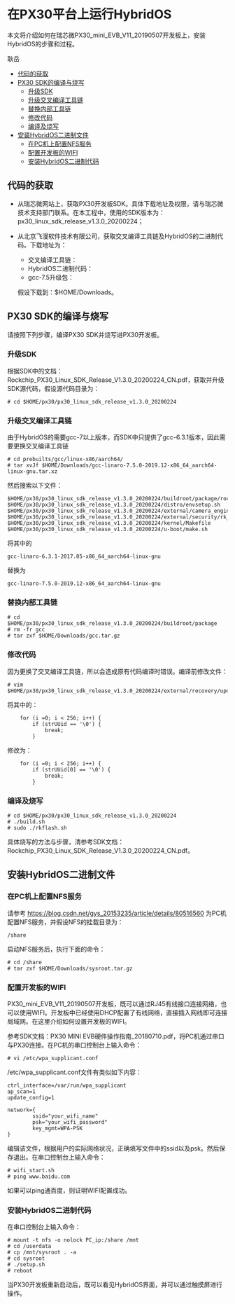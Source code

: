 # 在PX30平台上运行HybridOS

本文将介绍如何在瑞芯微PX30_mini_EVB_V11_20190507开发板上，安装HybridOS的步骤和过程。

耿岳

- [代码的获取](#代码的获取)
- [PX30 SDK的编译与烧写](#px30-sdk的编译与烧写)
   + [升级SDK](#升级sdk)
   + [升级交叉编译工具链](#升级交叉编译工具链)
   + [替换内部工具链](#替换内部工具链)
   + [修改代码](#修改代码)
   + [编译及烧写](#编译及烧写)
- [安装HybridOS二进制文件](#安装hybridos二进制文件)
   + [在PC机上配置NFS服务](#在pc机上配置NFS服务)
   + [配置开发板的WIFI](#配置开发板的wifi)
   + [安装HybridOS二进制代码](#安装hybridos二进制代码)


## 代码的获取

- 从瑞芯微网站上，获取PX30开发板SDK。具体下载地址及权限，请与瑞芯微技术支持部门联系。在本工程中，使用的SDK版本为：px30_linux_sdk_release_v1.3.0_20200224；
- 从北京飞漫软件技术有限公司，获取交叉编译工具链及HybridOS的二进制代码。下载地址为：
  - 交叉编译工具链：
  - HybridOS二进制代码：
  - gcc-7.5升级包：
  
  假设下载到：$HOME/Downloads。
  

## PX30 SDK的编译与烧写

请按照下列步骤，编译PX30 SDK并烧写进PX30开发板。

### 升级SDK

根据SDK中的文档：Rockchip_PX30_Linux_SDK_Release_V1.3.0_20200224_CN.pdf，获取并升级SDK源代码，假设源代码目录为：

```
# cd $HOME/px30/px30_linux_sdk_release_v1.3.0_20200224
```

### 升级交叉编译工具链

由于HybridOS的需要gcc-7以上版本，而SDK中只提供了gcc-6.3.1版本，因此需要更换交叉编译工具链

```
# cd prebuilts/gcc/linux-x86/aarch64/
# tar xvJf $HOME/Downloads/gcc-linaro-7.5.0-2019.12-x86_64_aarch64-linux-gnu.tar.xz
```

然后搜索以下文件：

```
$HOME/px30/px30_linux_sdk_release_v1.3.0_20200224/buildroot/package/rockchip/rkwifibt/rkwifibt.mk
$HOME/px30/px30_linux_sdk_release_v1.3.0_20200224/distro/envsetup.sh
$HOME/px30/px30_linux_sdk_release_v1.3.0_20200224/external/camera_engine_rkisp/productConfigs.mk
$HOME/px30/px30_linux_sdk_release_v1.3.0_20200224/external/security/rk_tee_user/build.sh
$HOME/px30/px30_linux_sdk_release_v1.3.0_20200224/kernel/Makefile
$HOME/px30/px30_linux_sdk_release_v1.3.0_20200224/u-boot/make.sh
```

将其中的

```
gcc-linaro-6.3.1-2017.05-x86_64_aarch64-linux-gnu
```

替换为

```
gcc-linaro-7.5.0-2019.12-x86_64_aarch64-linux-gnu
```

### 替换内部工具链

```
# cd $HOME/px30/px30_linux_sdk_release_v1.3.0_20200224/buildroot/package
# rm -fr gcc
# tar zxf $HOME/Downloads/gcc.tar.gz
```

### 修改代码

因为更换了交叉编译工具链，所以会造成原有代码编译时错误。编译前修改文件：

```
# vim $HOME/px30/px30_linux_sdk_release_v1.3.0_20200224/external/recovery/update_engine/flash_image.cpp
```

将其中的：

```
    for (i =0; i < 256; i++) {
        if (strUUid == '\0') {
            break;
        }
```

修改为：

```
    for (i =0; i < 256; i++) {
        if (strUUid[0] == '\0') {
            break;
        }
```

### 编译及烧写

```
# cd $HOME/px30/px30_linux_sdk_release_v1.3.0_20200224
# ./build.sh
# sudo ./rkflash.sh
```

具体烧写的方法与步骤，清参考SDK文档：Rockchip_PX30_Linux_SDK_Release_V1.3.0_20200224_CN.pdf。

## 安装HybridOS二进制文件

### 在PC机上配置NFS服务

请参考 https://blog.csdn.net/gys_20153235/article/details/80516560 为PC机配置NFS服务，并假设NFS的挂载目录为：

```
/share
```

启动NFS服务后，执行下面的命令：

```
# cd /share
# tar zxf $HOME/Downloads/sysroot.tar.gz
```

### 配置开发板的WIFI

PX30_mini_EVB_V11_20190507开发板，既可以通过RJ45有线接口连接网络，也可以使用WIFI。开发板中已经使用DHCP配置了有线网络，直接插入网线即可连接局域网。在这里介绍如何设置开发板的WIFI。

参考SDK文档：PX30 MINI EVB硬件操作指南_20180710.pdf，将PC机通过串口与PX30连接。在PC机的串口控制台上输入命令：

```
# vi /etc/wpa_supplicant.conf
```

/etc/wpa_supplicant.conf文件有类似如下内容：

```
ctrl_interface=/var/run/wpa_supplicant
ap_scan=1
update_config=1

network={
        ssid="your_wifi_name"
        psk="your_wifi_password"
        key_mgmt=WPA-PSK
}
```

编辑该文件，根据用户的实际网络状况，正确填写文件中的ssid以及psk。然后保存退出。在串口控制台上输入命令：

```
# wifi_start.sh
# ping www.baidu.com
```

如果可以ping通百度，则证明WIFI配置成功。

### 安装HybridOS二进制代码

在串口控制台上输入命令：

```
# mount -t nfs -o nolock PC_ip:/share /mnt
# cd /userdata
# cp /mnt/sysroot . -a
# cd sysroot
# ./setup.sh
# reboot
```

当PX30开发板重新启动后，既可以看见HybridOS界面，并可以通过触摸屏进行操作。
